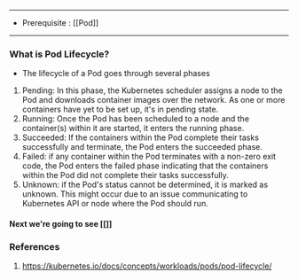 
---
-  Prerequisite : [[Pod]]
---
### What is Pod Lifecycle?
- The lifecycle of a Pod goes through several phases
1. Pending: In this phase, the Kubernetes scheduler assigns a node to the Pod and downloads container images over the network. As one or more containers have yet to be set up, it's in pending state.
2. Running: Once the Pod has been scheduled to a node and the container(s) within it are started, it enters the running phase.
3. Succeeded: If the containers within the Pod complete their tasks successfully and terminate, the Pod enters the succeeded phase. 
4. Failed: if any container within the Pod terminates with a non-zero exit code, the Pod enters the failed phase indicating that the containers within the Pod did not complete their tasks successfully.
5. Unknown: if the Pod's status cannot be determined, it is marked as unknown. This might occur due to an issue communicating to Kubernetes API or node where the Pod should run.
#### Next we're going to see [[]]
### References
1. https://kubernetes.io/docs/concepts/workloads/pods/pod-lifecycle/